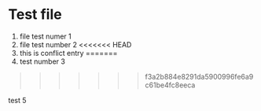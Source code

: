 # Test file

1. file test numer 1
2. file test number 2
<<<<<<< HEAD
3. this is conflict entry
=======
3. test number 3
>>>>>>> f3a2b884e8291da5900996fe6a9c61be4fc8eeca

test 5
